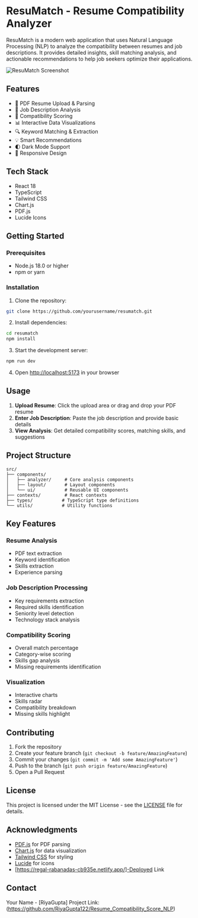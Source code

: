 # ResuMatch - Resume Compatibility Analyzer

ResuMatch is a modern web application that uses Natural Language Processing (NLP) to analyze the compatibility between resumes and job descriptions. It provides detailed insights, skill matching analysis, and actionable recommendations to help job seekers optimize their applications.

![ResuMatch Screenshot](https://images.pexels.com/photos/590016/pexels-photo-590016.jpeg)

## Features

- 📄 PDF Resume Upload & Parsing
- 💼 Job Description Analysis
- 🎯 Compatibility Scoring
- 📊 Interactive Data Visualizations
- 🔍 Keyword Matching & Extraction
- 💡 Smart Recommendations
- 🌓 Dark Mode Support
- 📱 Responsive Design

## Tech Stack

- React 18
- TypeScript
- Tailwind CSS
- Chart.js
- PDF.js
- Lucide Icons

## Getting Started

### Prerequisites

- Node.js 18.0 or higher
- npm or yarn

### Installation

1. Clone the repository:
```bash
git clone https://github.com/yourusername/resumatch.git
```

2. Install dependencies:
```bash
cd resumatch
npm install
```

3. Start the development server:
```bash
npm run dev
```

4. Open [http://localhost:5173](http://localhost:5173) in your browser

## Usage

1. **Upload Resume**: Click the upload area or drag and drop your PDF resume
2. **Enter Job Description**: Paste the job description and provide basic details
3. **View Analysis**: Get detailed compatibility scores, matching skills, and suggestions

## Project Structure

```
src/
├── components/
│   ├── analyzer/     # Core analysis components
│   ├── layout/       # Layout components
│   └── ui/           # Reusable UI components
├── contexts/         # React contexts
├── types/           # TypeScript type definitions
└── utils/           # Utility functions
```

## Key Features

### Resume Analysis
- PDF text extraction
- Keyword identification
- Skills extraction
- Experience parsing

### Job Description Processing
- Key requirements extraction
- Required skills identification
- Seniority level detection
- Technology stack analysis

### Compatibility Scoring
- Overall match percentage
- Category-wise scoring
- Skills gap analysis
- Missing requirements identification

### Visualization
- Interactive charts
- Skills radar
- Compatibility breakdown
- Missing skills highlight

## Contributing

1. Fork the repository
2. Create your feature branch (`git checkout -b feature/AmazingFeature`)
3. Commit your changes (`git commit -m 'Add some AmazingFeature'`)
4. Push to the branch (`git push origin feature/AmazingFeature`)
5. Open a Pull Request

## License

This project is licensed under the MIT License - see the [LICENSE](LICENSE) file for details.

## Acknowledgments

- [PDF.js](https://mozilla.github.io/pdf.js/) for PDF parsing
- [Chart.js](https://www.chartjs.org/) for data visualization
- [Tailwind CSS](https://tailwindcss.com/) for styling
- [Lucide](https://lucide.dev/) for icons
- [https://regal-rabanadas-cb935e.netlify.app/]-Deployed Link
## Contact

Your Name - [RiyaGupta]
Project Link: (https://github.com/RiyaGupta122/Resume_Compatibility_Score_NLP)
